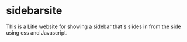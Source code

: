 # sidebarsite
This is a Litle website for showing a sidebar that´s slides in from the side using css and Javascript.
